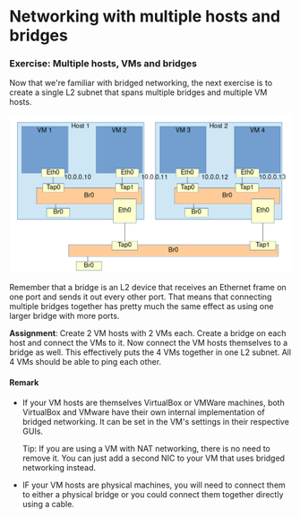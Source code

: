 # Networking with multiple hosts and bridges

### Exercise: Multiple hosts, VMs and bridges

Now that we're familiar with bridged networking, the next exercise is to create a single L2 subnet that spans multiple bridges and multiple VM hosts.

![Multiple bridges](images/03-01-multiple_hosts_L2.png)

Remember that a bridge is an L2 device that receives an Ethernet frame on one port and sends it out every other port. That means that connecting multiple bridges together has pretty much the same effect as using one larger bridge with more ports.

**Assignment**: Create 2 VM hosts with 2 VMs each. Create a bridge on each host and connect the VMs to it. Now connect the VM hosts themselves to a bridge as well. This effectively puts the 4 VMs together in one L2 subnet. All 4 VMs should be able to ping each other.

#### Remark

* If your VM hosts are themselves VirtualBox or VMWare machines, both VirtualBox and VMware have their own internal implementation of bridged networking. It can be set in the VM's settings in their respective GUIs.

  Tip: If you are using a VM with NAT networking, there is no need to remove it. You can just add a second NIC to your VM that uses bridged networking instead.

* IF your VM hosts are physical machines, you will need to connect them to either a physical bridge or you could connect them together directly using a cable.
